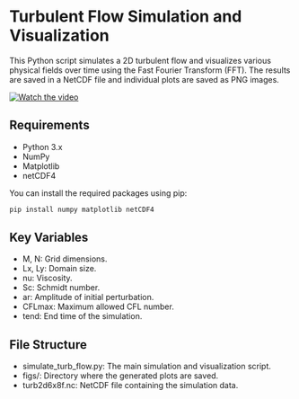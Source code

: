 # Turbulent Flow Simulation and Visualization

This Python script simulates a 2D turbulent flow and visualizes various physical fields over time using the Fast Fourier Transform (FFT). The results are saved in a NetCDF file and individual plots are saved as PNG images.


[![Watch the video](https://img.youtube.com/vi/qJuOattT-cI/maxresdefault.jpg)](https://youtu.be/qJuOattT-cI?si=4nwLRtPsmo52IwdI)

## Requirements

- Python 3.x
- NumPy
- Matplotlib
- netCDF4

You can install the required packages using pip:

```bash
pip install numpy matplotlib netCDF4
```

## Key Variables
- M, N: Grid dimensions.
- Lx, Ly: Domain size.
- nu: Viscosity.
- Sc: Schmidt number.
- ar: Amplitude of initial perturbation.
- CFLmax: Maximum allowed CFL number.
- tend: End time of the simulation.

## File Structure
- simulate_turb_flow.py: The main simulation and visualization script.
- figs/: Directory where the generated plots are saved.
- turb2d6x8f.nc: NetCDF file containing the simulation data.
